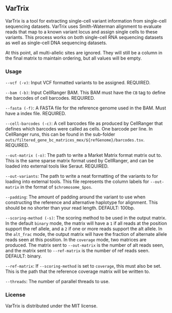 ## VarTrix

VarTrix is a tool for extracting single-cell variant information from single-cell sequencing datasets. VarTrix uses Smith-Waterman alignment to evaluate reads that map to a known variant locus and assign single cells to these variants. This process works on both single-cell RNA sequencing datasets as well as single-cell DNA sequencing datasets.

At this point, all multi-allelic sites are ignored. They will still be a column in the final matrix to maintain ordering, but all values will be empty.

### Usage

`--vcf (-v)`: Input VCF formatted variants to be assigned. REQUIRED.

`--bam (-b)`: Input CellRanger BAM. This BAM must have the `CB` tag to define the barcodes of cell barcodes. REQUIRED.

`--fasta (-f)`: A FASTA file for the reference genome used in the BAM. Must have a index file. REQUIRED.

`--cell-barcodes (-c)`: A cell barcodes file as produced by CellRanger that defines which barcodes were called as cells. One barcode per line. In CellRanger runs, this can be found in the sub-folder `outs/filtered_gene_bc_matrices_mex/${refGenome}/barcodes.tsv`. REQUIRED.

`--out-matrix (-o)`: The path to write a Market Matrix format matrix out to. This is the same sparse matrix format used by CellRanger, and can be loaded into external tools like Seraut. REQUIRED.

`--out-variants`: The path to write a neat formatting of the variants to for loading into external tools. This file represents the column labels for `--out-matrix` in the format of `$chromosome_$pos`.

`--padding`: The amount of padding around the variant to use when constructing the reference and alternative haplotype for alignment. This should be no shorter than your read length. DEFAULT: 100bp.

`--scoring-method (-s)`: The scoring method to be used in the output matrix. In the default `binary` mode, the matrix will have a `1` if all reads at the position support the ref allele, and a `2` if one or more reads support the alt allele. In the `alt_frac` mode, the output matrix will have the fraction of alternate allele reads seen at this position. In the `coverage` mode, two matrices are produced. The matrix sent to `--out-matrix` is the number of alt reads seen, and the matrix sent to `--ref-matrix` is the number of ref reads seen. DEFAULT: binary.

`--ref-matrix`: If `--scoring-method` is set to `coverage`, this must also be set. This is the path that the reference coverage matrix will be written to.

`--threads`: The number of parallel threads to use.


### License
VarTrix is distributed under the MIT license.
